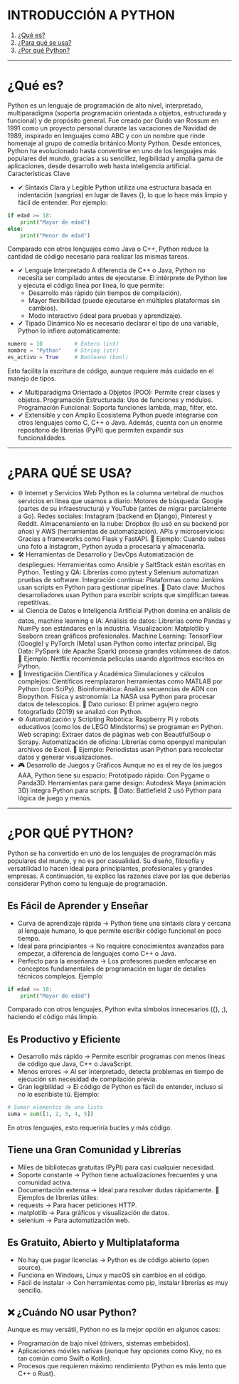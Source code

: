 # INTRODUCCIÓN A PYTHON
1. [¿Qué es?](#qué-es)
2. [¿Para qué se usa?](#para-qué-se-usa)
3. [¿Por qué Python?](#por-qué-python)
   
---

# ¿Qué es?
Python es un lenguaje de programación de alto nivel, interpretado, multiparadigma (soporta programación orientada a objetos, estructurada y funcional) y de propósito general. Fue creado por Guido van Rossum en 1991 como un proyecto personal durante las vacaciones de Navidad de 1989, inspirado en lenguajes como ABC y con un nombre que rinde homenaje al grupo de comedia británico Monty Python.
Desde entonces, Python ha evolucionado hasta convertirse en uno de los lenguajes más populares del mundo, gracias a su sencillez, legibilidad y amplia gama de aplicaciones, desde desarrollo web hasta inteligencia artificial.
Características Clave
- ✔ Sintaxis Clara y Legible
Python utiliza una estructura basada en indentación (sangrías) en lugar de llaves {}, lo que lo hace más limpio y fácil de entender. Por ejemplo:
```PYTHON
if edad >= 18:
    print("Mayor de edad")
else:
    print("Menor de edad")
```
Comparado con otros lenguajes como Java o C++, Python reduce la cantidad de código necesario para realizar las mismas tareas.
- ✔ Lenguaje Interpretado
A diferencia de C++ o Java, Python no necesita ser compilado antes de ejecutarse. El intérprete de Python lee y ejecuta el código línea por línea, lo que permite:
   - Desarrollo más rápido (sin tiempos de compilación).
   - Mayor flexibilidad (puede ejecutarse en múltiples plataformas sin cambios).
   - Modo interactivo (ideal para pruebas y aprendizaje).
- ✔ Tipado Dinámico
No es necesario declarar el tipo de una variable, Python lo infiere automáticamente:
```PYTHON
numero = 10          # Entero (int)
nombre = "Python"    # String (str)
es_activo = True     # Booleano (bool)
```
Esto facilita la escritura de código, aunque requiere más cuidado en el manejo de tipos.
- ✔ Multiparadigma
Orientado a Objetos (POO): Permite crear clases y objetos.
Programación Estructurada: Uso de funciones y módulos.
Programación Funcional: Soporta funciones lambda, map, filter, etc.
- ✔ Extensible y con Amplio Ecosistema
Python puede integrarse con otros lenguajes como C, C++ o Java. Además, cuenta con un enorme repositorio de librerías (PyPI) que permiten expandir sus funcionalidades.

---

# ¿PARA QUÉ SE USA?
- 🌐 Internet y Servicios Web
Python es la columna vertebral de muchos servicios en línea que usamos a diario: Motores de búsqueda: Google (partes de su infraestructura) y YouTube (antes de migrar parcialmente a Go). Redes sociales: Instagram (backend en Django), Pinterest y Reddit. Almacenamiento en la nube: Dropbox (lo usó en su backend por años) y AWS (herramientas de automatización). APIs y microservicios: Gracias a frameworks como Flask y FastAPI.
📌 Ejemplo: Cuando subes una foto a Instagram, Python ayuda a procesarla y almacenarla.
- 🛠️ Herramientas de Desarrollo y DevOps
Automatización de despliegues: Herramientas como Ansible y SaltStack están escritas en Python. Testing y QA: Librerías como pytest y Selenium automatizan pruebas de software. Integración continua: Plataformas como Jenkins usan scripts en Python para gestionar pipelines.
📌 Dato clave: Muchos desarrolladores usan Python para escribir scripts que simplifican tareas repetitivas.
- 📊 Ciencia de Datos e Inteligencia Artificial
Python domina en análisis de datos, machine learning e IA: Análisis de datos: Librerías como Pandas y NumPy son estándares en la industria. Visualización: Matplotlib y Seaborn crean gráficos profesionales. Machine Learning: TensorFlow (Google) y PyTorch (Meta) usan Python como interfaz principal. Big Data: PySpark (de Apache Spark) procesa grandes volúmenes de datos.
📌 Ejemplo: Netflix recomienda películas usando algoritmos escritos en Python.
- 🔬 Investigación Científica y Académica
Simulaciones y cálculos complejos: Científicos reemplazaron herramientas como MATLAB por Python (con SciPy).
Bioinformática: Analiza secuencias de ADN con Biopython.
Física y astronomía: La NASA usa Python para procesar datos de telescopios.
📌 Dato curioso: El primer agujero negro fotografiado (2019) se analizó con Python.
- ⚙️ Automatización y Scripting
Robótica: Raspberry Pi y robots educativos (como los de LEGO Mindstorms) se programan en Python.
Web scraping: Extraer datos de páginas web con BeautifulSoup o Scrapy.
Automatización de oficina: Librerías como openpyxl manipulan archivos de Excel.
📌 Ejemplo: Periodistas usan Python para recolectar datos y generar visualizaciones.
- 🎮 Desarrollo de Juegos y Gráficos
Aunque no es el rey de los juegos AAA, Python tiene su espacio:
Prototipado rápido: Con Pygame o Panda3D.
Herramientas para game design: Autodesk Maya (animación 3D) integra Python para scripts.
📌 Dato: Battlefield 2 usó Python para lógica de juego y menús.

---

# ¿POR QUÉ PYTHON?
Python se ha convertido en uno de los lenguajes de programación más populares del mundo, y no es por casualidad. Su diseño, filosofía y versatilidad lo hacen ideal para principiantes, profesionales y grandes empresas. A continuación, te explico las razones clave por las que deberías considerar Python como tu lenguaje de programación.
## Es Fácil de Aprender y Enseñar
- Curva de aprendizaje rápida → Python tiene una sintaxis clara y cercana al lenguaje humano, lo que permite escribir código funcional en poco tiempo.
- Ideal para principiantes → No requiere conocimientos avanzados para empezar, a diferencia de lenguajes como C++ o Java.
- Perfecto para la enseñanza → Los profesores pueden enfocarse en conceptos fundamentales de programación en lugar de detalles técnicos complejos.
Ejemplo:
```PYTHON
if edad >= 18:
    print("Mayor de edad")
```
Comparado con otros lenguajes, Python evita símbolos innecesarios ({}, ;), haciendo el código más limpio.
## Es Productivo y Eficiente
- Desarrollo más rápido → Permite escribir programas con menos líneas de código que Java, C++ o JavaScript.
- Menos errores → Al ser interpretado, detecta problemas en tiempo de ejecución sin necesidad de compilación previa.
- Gran legibilidad → El código de Python es fácil de entender, incluso si no lo escribiste tú.
Ejemplo:
```PYTHON
# Sumar elementos de una lista
suma = sum([1, 2, 3, 4, 5])
```
En otros lenguajes, esto requeriría bucles y más código.
## Tiene una Gran Comunidad y Librerías
- Miles de bibliotecas gratuitas (PyPI) para casi cualquier necesidad.
- Soporte constante → Python tiene actualizaciones frecuentes y una comunidad activa.
- Documentación extensa → Ideal para resolver dudas rápidamente.
📌 Ejemplos de librerías útiles:
- requests → Para hacer peticiones HTTP.
- matplotlib → Para gráficos y visualización de datos.
- selenium → Para automatización web.
## Es Gratuito, Abierto y Multiplataforma
- No hay que pagar licencias → Python es de código abierto (open source).
- Funciona en Windows, Linux y macOS sin cambios en el código.
- Fácil de instalar → Con herramientas como pip, instalar librerías es muy sencillo.
## ❌ ¿Cuándo NO usar Python?
Aunque es muy versátil, Python no es la mejor opción en algunos casos:
- Programación de bajo nivel (drivers, sistemas embebidos).
- Aplicaciones móviles nativas (aunque hay opciones como Kivy, no es tan común como Swift o Kotlin).
- Procesos que requieren máximo rendimiento (Python es más lento que C++ o Rust).
